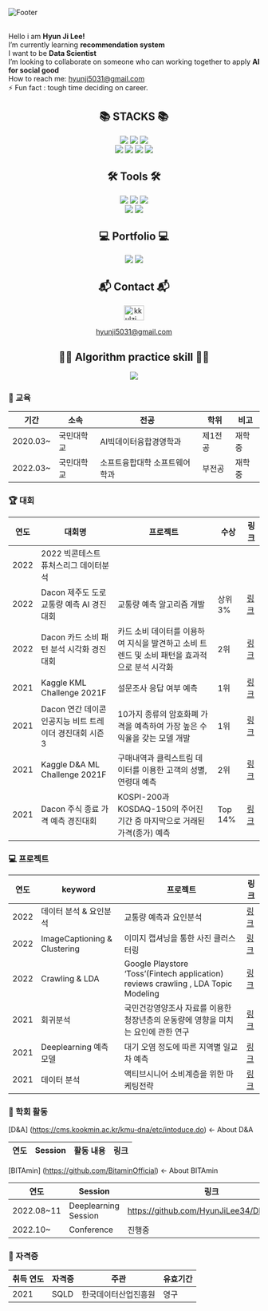 ![Footer](https://capsule-render.vercel.app/api?type=waving&color=auto&height=200&section=footer&text=HyunJi'sGithub)
<br/> <br/>
  
Hello i am **Hyun Ji Lee!**<br/> 
I’m currently learning **recommendation system**<br/> 
I want to be **Data Scientist**<br/> 
I’m looking to collaborate on someone who can working together to apply **AI for social good**<br/> 
How to reach me: hyunji5031@gmail.com<br/> 
⚡ Fun fact : tough time deciding on career.<br/> 


<div align=center><h2>📚 STACKS 📚</h2></div>
<div align=center> 
  <p>
  <img src="https://img.shields.io/badge/python-3776AB?style=flat-square&logo=python&logoColor=white">
  <img src="https://img.shields.io/badge/R-276DC3?style=flat-square&logo=R&logoColor=white">
  <img src="https://img.shields.io/badge/mysql-4479A1?style=flat-square&logo=mysql&logoColor=white"> <br/> 
  <img src="https://img.shields.io/badge/amazonaws-232F3E?style=flat-square&logo=amazonaws&logoColor=white"> 
  <img src="https://img.shields.io/badge/github-181717?style=flat-square&logo=github&logoColor=white">
  <img src="https://img.shields.io/badge/PyTorch-EE4C2C?style=flat-square&logo=PyTorch&logoColor=white">
  <img src="https://img.shields.io/badge/Pandas-150458?style=flat-square&logo=Pandas&logoColor=white">
  <p>
</div>

<div align=center><h2>🛠 Tools 🛠</h2></div>

<div align="center">
  <img src="https://img.shields.io/badge/PyCharm-47A248?style=flat-square&logo=PyCharm&logoColor=white"/>
  <img src="https://img.shields.io/badge/VisualStudeioCode-007ACC?style=flat-square&logo=VisualStudioCode&logoColor=white"/>
  <img src="https://img.shields.io/badge/Jupyter-F37626?style=flat-square&logo=Jupyter&logoColor=white"/><br/> 
  <img src="https://img.shields.io/badge/Google Colab-F9AB00?style=flat-square&logo=Google Colab&logoColor=white"/>
  <img src="https://img.shields.io/badge/Slack-E34F26?style=flat-square&logo=HTML5&logoColor=white" />
  
</div>

<div align=center><h2>💻 Portfolio 💻</h2></div>

<div align="center">
  <a href="https://brave-greenfrog.tistory.com"><img src="https://img.shields.io/badge/Tistory-000000?style=flat-square&logo=Tistory&logoColor=white"/></a>
  <a href="https://www.notion.so/Hyun-Ji-Lee-c98257799ab644db8169676336640416"><img src="https://img.shields.io/badge/Notion-FE5196?style=flat-square&logo=Notion&logoColor=white"/></a>
  
</div>

<div align=center><h2> 📬 Contact 📬 </h2></div>
<div align=center><a href="https://instagram.com/kkulzi__" target="blank"><img align="center" src="https://raw.githubusercontent.com/rahuldkjain/github-profile-readme-generator/master/src/images/icons/Social/instagram.svg" alt="kkulzi__" height="30" width="40" /></a>

  hyunji5031@gmail.com
</p>
<div align=center><h2>👍🏻 Algorithm practice skill 👍🏻</h2></div>

<img src="http://mazassumnida.wtf/api/v2/generate_badge?boj=hyunji5031">
</div>

### 📝 교육
|기간|소속|전공|학위|비고|
|-|-|-|-|-|
|2020.03~|국민대학교|AI빅데이터융합경영학과|제1전공|재학중|
|2022.03~|국민대학교|소프트융합대학 소프트웨어학과|부전공|재학중|

### 🏆 대회
|연도|대회명|프로젝트|수상|링크|
|-|-|-|-|-|
|2022|2022 빅콘테스트 퓨처스리그 데이터분석||||
|2022|Dacon 제주도 도로 교통량 예측 AI 경진대회|교통량 예측 알고리즘 개발|상위 3%|<a href="https://github.com/HyunJiLee34/DACON_Jeju-Traffic-Forecast" target="_blank">링크</a>|
|2022|Dacon 카드 소비 패턴 분석 시각화 경진대회|카드 소비 데이터를 이용하여 지식을 발견하고 소비 트렌드 및 소비 패턴을 효과적으로 분석 시각화|2위|<a href="https://github.com/HyunJiLee34/DACON_Card-Consumption-Data-Analysis" target="_blank">링크</a>|
|2021|Kaggle KML Challenge 2021F|설문조사 응답 여부 예측|1위|<a href="https://github.com/HyunJiLee34/School_Competition/tree/main/Kaggle%20KML%20Challenge%202021F" target="_blank">링크</a>|
|2021|Dacon 연간 데이콘 인공지능 비트 트레이더 경진대회 시즌 3 |10가지 종류의 암호화폐 가격을 예측하여 가장 높은 수익율을 갖는 모델 개발|1위|<a href="https://github.com/HyunJiLee34/DACON_bitcoin" target="_blank">링크</a>|
|2021|Kaggle D&A ML Challenge 2021F|구매내역과 클릭스트림 데이터를 이용한 고객의 성별, 연령대 예측|2위|<a href="https://github.com/HyunJiLee34/School_Competition/tree/main/2021F_D%26A%20ML%20Challange" target="_blank">링크</a>|
|2021|Dacon 주식 종료 가격 예측 경진대회|KOSPI-200과 KOSDAQ-150의 주어진 기간 중 마지막으로 거래된 가격(종가) 예측|Top 14%|<a href="https://github.com/HyunJiLee34/DACON_Stock-Price-Prediction" target="_blank">링크</a>|
 

### 💻 프로젝트
|연도|keyword|프로젝트|링크|
|-|-|-|-|
|2022|데이터 분석 & 요인분석|교통량 예측과 요인분석|<a href="https://github.com/hits-gold/projects/tree/main/%E1%84%80%E1%85%AD%E1%84%90%E1%85%A9%E1%86%BC%E1%84%85%E1%85%A3%E1%86%BC%20%E1%84%8B%E1%85%A8%E1%84%8E%E1%85%B3%E1%86%A8%E1%84%80%E1%85%AA%20%E1%84%8B%E1%85%AD%E1%84%8B%E1%85%B5%E1%86%AB%E1%84%87%E1%85%AE%E1%86%AB%E1%84%89%E1%85%A5%E1%86%A8">링크</a>|
|2022|ImageCaptioning & Clustering|이미지 캡셔닝을 통한 사진 클러스터링|<a href="https://github.com/HyunJiLee34/Project/tree/main/ImageCaptioning-Clustering">링크</a>|
|2022|Crawling & LDA|Google Playstore ‘Toss’(Fintech application) reviews crawling , LDA Topic Modeling|<a href="https://github.com/HyunJiLee34/Project/tree/main/GooglePlayStore-ReviewCrawling-LDA">링크</a>|
|2021|회귀분석|국민건강영양조사 자료를 이용한 청장년층의 운동량에 영향을 미치는 요인에 관한 연구|<a href="https://github.com/HyunJiLee34/Project/tree/main/Factors-of-Exercise-for-Youth">링크</a>|
|2021|Deeplearning 예측 모델|대기 오염 정도에 따른 지역별 일교차 예측|<a href="https://github.com/HyunJiLee34/Project/tree/main/Daily-Temperature-Prediction">링크</a>|
|2021|데이터 분석|액티브시니어 소비계층을 위한 마케팅전략|<a href="https://github.com/HyunJiLee34/LPoint-Data-Analysis">링크</a>|



### 🏫 학회 활동 
[D&A] (https://cms.kookmin.ac.kr/kmu-dna/etc/intoduce.do) <- About D&A

|연도|Session|활동 내용|링크|
|-|-|-|-|

[BITAmin] (https://github.com/BitaminOfficial) <- About BITAmin

|연도|Session|링크|
|-|-|-|
|2022.08~11|Deeplearning Session|https://github.com/HyunJiLee34/DL_session|
|2022.10~|Conference|진행중|



### 📜 자격증
|취득 연도|자격증|주관|유효기간|
|-|-|-|-|
|2021|SQLD|한국데이터산업진흥원|영구|




